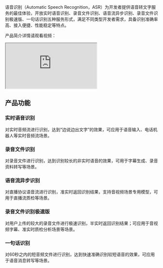 语音识别（Automatic Speech Recognition，ASR）为开发者提供语音转文字服务的最佳体验，开放实时语音识别、录音文件识别、语音流异步识别、录音文件识别极速版、一句话识别五种服务形式，满足不同类型开发者需求，具备识别准确率高、接入便捷、性能稳定等特点。
   
产品简介详情请观看视频：
<div class="doc-video-mod"><iframe src="https://cloud.tencent.com/edu/learning/quick-play/1669-11995?source=gw.doc.media&withPoster=1&notip=1"></iframe></div>

## 产品功能

### 实时语音识别
对实时音频流进行识别，达到“边说边出文字”的效果，可应用于语音输入、电话机器人等实时音频流场景。

### 录音文件识别
对录音文件进行识别，达到识别较长的非实时语音的效果，可用于字幕生成、录音资料转写等场景。

### 语音流异步识别
对直播协议语音流进行识别，准实时返回识别结果，支持音视频场景专用模型，可用于直播流质检等场景。

### 录音文件识别极速版
对用户上传的较大的录音文件进行极速识别，半实时返回识别结果；可应用于音视频字幕、准实时质检分析场景等场景。

### 一句话识别
对60秒之内的短音频文件进行识别，达到快速准确识别较短语音的效果，可应用于语音消息转写等场景。
